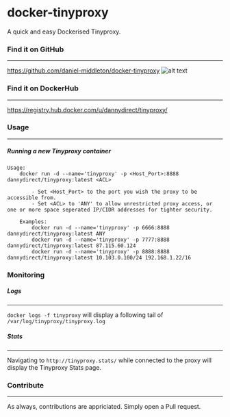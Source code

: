 # docker-tinyproxy
A quick and easy Dockerised Tinyproxy.

### Find it on GitHub
---
https://github.com/daniel-middleton/docker-tinyproxy ![alt text](https://raw.githubusercontent.com/daniel-middleton/docker-tinyproxy/master/other/banu.png "Banu!")

### Find it on DockerHub
---
https://registry.hub.docker.com/u/dannydirect/tinyproxy/

### Usage
---
##### Running a new Tinyproxy container

```
Usage:
    docker run -d --name='tinyproxy' -p <Host_Port>:8888 dannydirect/tinyproxy:latest <ACL>

        - Set <Host_Port> to the port you wish the proxy to be accessible from.
        - Set <ACL> to 'ANY' to allow unrestricted proxy access, or one or more space seperated IP/CIDR addresses for tighter security.

    Examples:
        docker run -d --name='tinyproxy' -p 6666:8888 dannydirect/tinyproxy:latest ANY
        docker run -d --name='tinyproxy' -p 7777:8888 dannydirect/tinyproxy:latest 87.115.60.124
        docker run -d --name='tinyproxy' -p 8888:8888 dannydirect/tinyproxy:latest 10.103.0.100/24 192.168.1.22/16
```

### Monitoring

##### Logs
---
`docker logs -f tinyproxy` will display a following tail of `/var/log/tinyproxy/tinyproxy.log`

##### Stats
---
Navigating to `http://tinyproxy.stats/` while connected to the proxy will display the Tinyproxy Stats page.

### Contribute
---
As always, contributions are appriciated. Simply open a Pull request.

